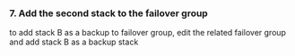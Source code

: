 

### 7. Add the second stack to the failover group

to add stack B as a backup to failover group, edit the related failover group and add stack B as a backup stack




